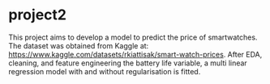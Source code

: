 # project2
This project aims to develop a model to predict the price of smartwatches. The dataset was obtained from Kaggle at: https://www.kaggle.com/datasets/rkiattisak/smart-watch-prices.
After EDA, cleaning, and feature engineering the battery life variable, a multi linear regression model with and without regularisation is fitted. 
